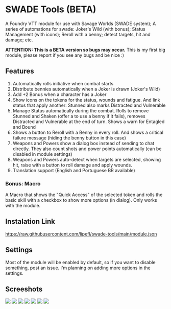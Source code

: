 # SWADE Tools (BETA)
A Foundry VTT module for use with Savage Worlds (SWADE system);
A series of automations for swade: Joker's Wild (with bonus); Status Management (with icons); Reroll with a benny; detect targets, hit and damage; etc. 

**ATTENTION: This is a BETA version so bugs may occur.**
This is my first big module, please report if you see any bugs and be nice :)

## Features

1. Automatically rolls initiative when combat starts 
2. Distribute bennies automatically when a Joker is drawn (Joker's Wild)
3. Add +2 Bonus when a character has a Joker
4. Show icons on the tokens for the status, wounds and fatigue. And link status that apply another: Stunned also marks Distracted and Vulnerable
5. Manage Status automatically during the combat. Rolls to remove Stunned and Shaken (offer a to use a benny if it fails), removes Distracted and Vulnerable at the end of turn. Shows a warn for Entagled and Bound
6. Shows a button to Reroll with a Benny in every roll. And shows a critical failure message (hiding the benny button in this case)
7. Weapons and Powers show a dialog box instead of sending to chat directly. They also count shots and power points automatically (can be disabled in module settings)
8. Weapons and Powers auto-detect when targets are selected, showing hit, raise with a button to roll damage and apply wounds.
9. Translation support (English and Portuguese BR available)

### Bonus: Macro
A Macro that shows the "Quick Access" of the selected token and rolls the basic skill with a checkbox to show more options (in dialog). Only works with the module.

## Instalation Link
https://raw.githubusercontent.com/lipefl/swade-tools/main/module.json

## Settings
Most of the module will be enabled by default, so if you want to disable something, post an issue. I'm planning on adding more options in the settings.

## Screeshots
![](https://i.imgur.com/vrybiSO.jpg)
![](https://i.imgur.com/jeDZzgf.jpg)
![](https://i.imgur.com/YG1IU5W.jpg)
![](https://i.imgur.com/68Ym14p.jpg)
![](https://i.imgur.com/gVJDthp.jpg)
![](https://i.imgur.com/Xxt5cOh.jpg)
![](https://i.imgur.com/wh2j1Wx.jpg)